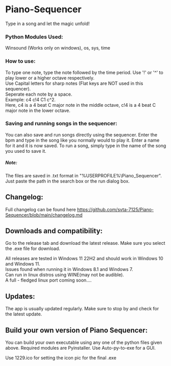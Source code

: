 # Piano-Sequencer
Type in a song and let the magic unfold!
### Python Modules Used:
Winsound (Works only on windows), os, sys, time
### How to use: 
To type one note, type the note followed by the time period. Use '!' or '^' to play lower or a higher octave respectively.  
Use Capital letters for sharp notes (Flat keys are NOT used in this sequencer).  
Seperate each note by a space.  
Example: c4 c!4 C1 c^2.  
Here, c4 is a 4 beat C major note in the middle octave, c!4 is a 4 beat C major note in the lower octave.
### Saving and running songs in the sequencer:
You can also save and run songs directly using the sequencer. Enter the bpm and type in the song like you normally would to play it. Enter a name for it and it is now saved.
To run a song, simply type in the name of the song you used to save it.
##### Note:
The files are saved in .txt format in "%USERPROFILE%\Piano_Sequencer". Just paste the path in the search box or the run dialog box.
## Changelog:
Full changelog can be found here https://github.com/svta-7125/Piano-Sequencer/blob/main/changelog.md
## Downloads and compatibility:
Go to the release tab and download the latest release. Make sure you select the .exe file for download. 
  
All releases are tested in Windows 11 22H2 and should work in Windows 10 and Windows 11.  
Issues found when running it in Windows 8.1 and Windows 7.  
Can run in linux distros using WINE(may not be audible).  
A full - fledged linux port coming soon.... 
## Updates:
The app is usually updated regularly. Make sure to stop by and check for the latest update.
## Build your own version of Piano Sequencer:
You can build your own executable using any one of the python files given above. Required modules are Pyinstaller. Use Auto-py-to-exe for a GUI.  
  
  
  Use 1229.ico for setting the icon pic for the final .exe
